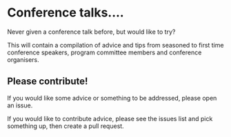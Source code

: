 # Conference talks....

Never given a conference talk before, but would like to try?

This will contain a compilation of advice and tips from seasoned to first time conference speakers, program committee members and conference organisers.

## Please contribute!

If you would like some advice or something to be addressed, please open an issue.

If you would like to contribute advice, please see the issues list and pick something up, then create a pull request.
